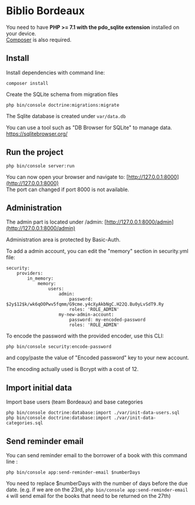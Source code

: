 # Biblio Bordeaux

You need to have **PHP >= 7.1 with the pdo_sqlite extension** installed on your device.   
[Composer](https://getcomposer.org/download/) is also required.

## Install
Install dependencies with command line:
```
composer install
```

Create the SQLite schema from migration files
```
php bin/console doctrine:migrations:migrate
```

The Sqlite database is created under `var/data.db`

You can use a tool such as "DB Browser for SQLite" to manage data.
https://sqlitebrowser.org/


## Run the project
```
php bin/console server:run
```

You can now open your browser and navigate to: [http://127.0.0.1:8000](http://127.0.0.1:8000)    
The port can changed if port 8000 is not available.


## Administration

The admin part is located under /admin:
[http://127.0.0.1:8000/admin](http://127.0.0.1:8000/admin)

Administration area is protected by Basic-Auth.

To add a admin account, you can edit the "memory" section in security.yml file:

```
security:
    providers:
        in_memory:
            memory:
                users:
                    admin:
                        password: $2y$12$k/wk6qOOPwv5fqmm/G9cme.y4cXyAkbNgC.H22Q.Bu0yLvSdT9.Ry
                        roles: 'ROLE_ADMIN'
                    my-new-admin-account:
                        password: my-encoded-password
                        roles: 'ROLE_ADMIN'
```

To encode the password with the provided encoder, use this CLI:

```
php bin/console security:encode-password
```

and copy/paste the value of "Encoded password" key to your new account.

The encoding actually used is Bcrypt with a cost of 12.

## Import initial data

Import base users (team Bordeaux) and base categories

```
php bin/console doctrine:database:import ./var/init-data-users.sql
php bin/console doctrine:database:import ./var/init-data-categories.sql
```

## Send reminder email

You can send reminder email to the borrower of a book with this command line :
```
php bin/console app:send-reminder-email $numberDays
```
You need to replace $numberDays with the number of days before the due date.
(e.g. if we are on the 23rd, `php bin/console app:send-reminder-email 4` will send email
for the books that need to be returned on the 27th)
